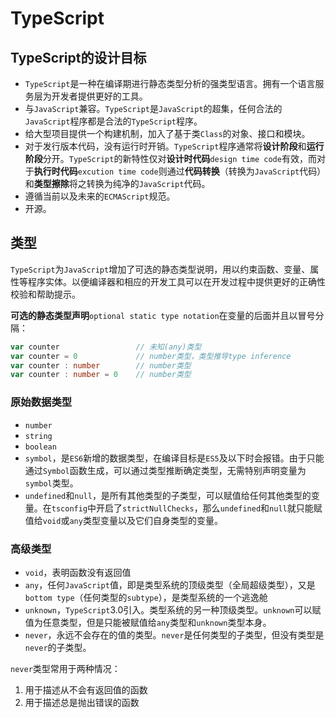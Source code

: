 # TypeScript

## TypeScript的设计目标

* `TypeScript`是一种在编译期进行静态类型分析的强类型语言。拥有一个语言服务层为开发者提供更好的工具。
* 与`JavaScript`兼容。`TypeScript`是`JavaScript`的超集，任何合法的`JavaScript`程序都是合法的`TypeScript`程序。
* 给大型项目提供一个构建机制，加入了基于类`Class`的对象、接口和模块。
* 对于发行版本代码，没有运行时开销。`TypeScript`程序通常将**设计阶段**和**运行阶段**分开。`TypeScript`的新特性仅对**设计时代码**`design time code`有效，而对于**执行时代码**`excution time code`则通过**代码转换**（转换为`JavaScript`代码）和**类型擦除**将之转换为纯净的`JavaScript`代码。
* 遵循当前以及未来的`ECMAScript`规范。
* 开源。

## 类型

`TypeScript`为`JavaScript`增加了可选的静态类型说明，用以约束函数、变量、属性等程序实体。以便编译器和相应的开发工具可以在开发过程中提供更好的正确性校验和帮助提示。

**可选的静态类型声明**`optional static type notation`在变量的后面并且以冒号分隔：

```ts
var counter                 // 未知(any)类型
var counter = 0             // number类型，类型推导type inference
var counter : number        // number类型
var counter : number = 0    // number类型
```

### 原始数据类型

* `number`
* `string`
* `boolean`
* `symbol`，是`ES6`新增的数据类型，在编译目标是`ES5`及以下时会报错。由于只能通过`Symbol`函数生成，可以通过类型推断确定类型，无需特别声明变量为`symbol`类型。
* `undefined`和`null`，是所有其他类型的子类型，可以赋值给任何其他类型的变量。在`tsconfig`中开启了`strictNullChecks`，那么`undefined`和`null`就只能赋值给`void`或`any`类型变量以及它们自身类型的变量。

### 高级类型

* `void`，表明函数没有返回值
* `any`，任何`JavaScript`值，即是类型系统的顶级类型（全局超级类型），又是`bottom type`（任何类型的`subtype`），是类型系统的一个逃逸舱
* `unknown`，`TypeScript`3.0引入。类型系统的另一种顶级类型。`unknown`可以赋值为任意类型，但是只能被赋值给`any`类型和`unknown`类型本身。
* `never`，永远不会存在的值的类型。`never`是任何类型的子类型，但没有类型是`never`的子类型。

`never`类型常用于两种情况：

1. 用于描述从不会有返回值的函数
2. 用于描述总是抛出错误的函数